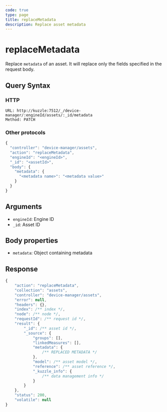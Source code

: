 ```yaml
---
code: true
type: page
title: replaceMetadata
description: Replace asset metadata
---
```


# replaceMetadata

Replace `metadata` of an asset. It will replace only the fields specified in the request body.

## Query Syntax

### HTTP

```http
URL: http://kuzzle:7512/_/device-manager/:engineId/assets/:_id/metadata
Method: PATCH
```

### Other protocols

```js
{
  "controller": "device-manager/assets",
  "action": "replaceMetadata",
  "engineId": "<engineId>",
  "_id": "<assetId>",
  "body": {
    "metadata": {
      "<metadata name>": "<metadata value>"
    }
  }
}
```

## Arguments

- `engineId`: Engine ID
- `_id`: Asset ID

## Body properties

- `metadata`: Object containing metadata

## Response

```js
{
    "action": "replaceMetadata",
    "collection": "assets",
    "controller": "device-manager/assets",
    "error": null,
    "headers": {},
    "index": /** index */,
    "node": /** node */,
    "requestId": /** request id */,
    "result": {
        "_id": /** asset id */,
        "_source": {
            "groups": [],
            "linkedMeasures": [],
            "metadata": {
                /** REPLACED METADATA */
            },
            "model": /** asset model */,
            "reference": /** asset reference */,
            "_kuzzle_info": {
                /** data management info */
            }
        }
    },
    "status": 200,
    "volatile": null
}
```